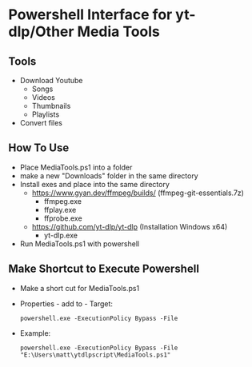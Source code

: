 # Powershell Interface for yt-dlp/Other Media Tools

## Tools
- Download Youtube
  - Songs
  - Videos
  - Thumbnails
  - Playlists
- Convert files

## How To Use
- Place MediaTools.ps1 into a folder
- make a new "Downloads" folder in the same directory
- Install exes and place into the same directory
  - https://www.gyan.dev/ffmpeg/builds/ (ffmpeg-git-essentials.7z)
    - ffmpeg.exe
    - ffplay.exe
    - ffprobe.exe
  - https://github.com/yt-dlp/yt-dlp (Installation Windows x64)
    - yt-dlp.exe
- Run MediaTools.ps1 with powershell

## Make Shortcut to Execute Powershell
- Make a short cut for MediaTools.ps1
- Properties - add to - Target:

      powershell.exe -ExecutionPolicy Bypass -File
- Example: 

      powershell.exe -ExecutionPolicy Bypass -File "E:\Users\matt\ytdlpscript\MediaTools.ps1"